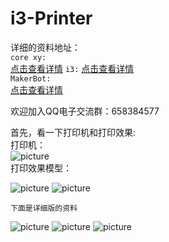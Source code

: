 # i3-Printer
详细的资料地址：        
`core xy:`            
[点击查看详情](https://www.cirmall.com/circuit/9783#/details)
`i3:` 
[点击查看详情](https://www.cirmall.com/circuit/9782)                   
`MakerBot:`       
[点击查看详情](https://www.cirmall.com/circuit/9780#/details)               

欢迎加入QQ电子交流群：658384577   
                        
首先，看一下打印机和打印效果:           
打印机：            
![picture](https://raw.githubusercontent.com/Lighter-z/Prusa-i3/master/%E5%9B%BE%E7%89%87/i3.jpg)        
打印效果模型： 

![picture](https://github.com/Lighter-z/i3-Printer/blob/master/%E5%9B%BE%E7%89%87/%E6%A8%A1%E5%9E%8B1.jpg)
![picture](https://github.com/Lighter-z/i3-Printer/blob/master/%E5%9B%BE%E7%89%87/%E6%A8%A1%E5%9E%8B2.jpg)

`下面是详细版的资料` 

![picture](https://github.com/Lighter-z/i3-Printer/blob/master/%E5%9B%BE%E7%89%87/i3%E8%B5%84%E6%96%99.png)
![picture](https://github.com/Lighter-z/i3-Printer/blob/master/%E5%9B%BE%E7%89%87/%E8%BE%85%E5%8A%A92.png)
![picture](https://github.com/Lighter-z/i3-Printer/blob/master/%E5%9B%BE%E7%89%87/%E8%BE%85%E5%8A%A91.png)

